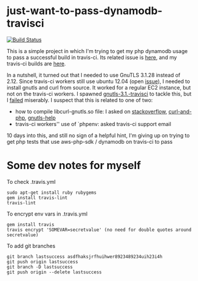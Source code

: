 # just-want-to-pass-dynamodb-travisci
[![Build Status](https://secure.travis-ci.org/shadiakiki1986/just-want-to-pass-dynamodb-travisci.png)](http://travis-ci.org/shadiakiki1986/just-want-to-pass-dynamodb-travisci)


This is a simple project in which I'm trying to get my php dynamodb usage to pass a successful build in travis-ci. Its related issue is [here](https://github.com/aws/aws-sdk-php/issues/588#issuecomment-106895327), and my travis-ci builds are [here](https://travis-ci.org/shadiakiki1986/just-want-to-pass-dynamodb-travisci).

In a nutshell, it turned out that I needed to use GnuTLS 3.1.28 instead of 2.12. Since travis-ci workers still use ubuntu 12.04 (open [issue](https://github.com/travis-ci/travis-ci/issues/2046)), I needed to install gnutls and curl from source. It worked for a regular EC2 instance, but not on the travis-ci workers. I spawned [gnutls-3.1.-travisci](https://github.com/shadiakiki1986/gnutls-3.1-travisci) to tackle this, but I [failed](https://travis-ci.org/shadiakiki1986/gnutls-3.1-travisci) miserably. I suspect that this is related to one of two:
* how to compile libcurl-gnutls.so file: I asked on [stackoverflow](http://stackoverflow.com/questions/30572479/compiling-gnutls-3-1-28-on-travis-ci), [curl-and-php](http://curl.haxx.se/mail/curlphp-2015-06/0000.html), [gnutls-help](http://lists.gnutls.org/pipermail/gnutls-help/2015-June/003881.html)
* travis-ci workers'' use of `phpenv: asked travis-ci support email

10 days into this, and still no sign of a helpful hint, I'm giving up on trying to get php tests that use aws-php-sdk / dynamodb on travis-ci to pass

# Some dev notes for myself
To check .travis.yml

    sudo apt-get install ruby rubygems
    gem install travis-lint
    travis-lint

To encrypt env vars in .travis.yml

    gem install travis
    travis encrypt 'SOMEVAR=secretvalue' (no need for double quotes around secretvalue)

To add git branches

    git branch lastsuccess asdfhaksjrfhuihwer8923489234uih23i4h
    git push origin lastsuccess
    git branch -D lastsuccess
    git push origin --delete lastsuccess
